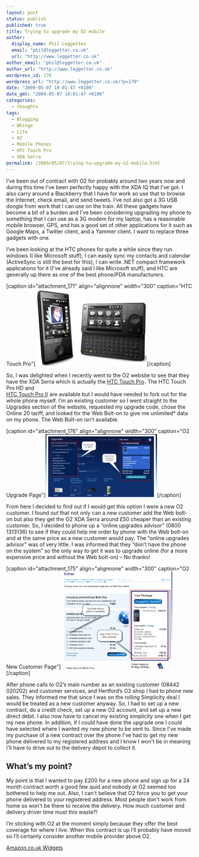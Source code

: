 ```yaml
---
layout: post
status: publish
published: true
title: Trying to upgrade my O2 mobile
author:
  display_name: Phil Leggetter
  email: "phil@leggetter.co.uk"
  url: "http://www.leggetter.co.uk"
author_email: "phil@leggetter.co.uk"
author_url: "http://www.leggetter.co.uk"
wordpress_id: 170
wordpress_url: "http://www.leggetter.co.uk/?p=170"
date: "2009-05-07 19:01:47 +0100"
date_gmt: "2009-05-07 18:01:47 +0100"
categories:
  - thoughts
tags:
  - Blogging
  - Whinge
  - Life
  - O2
  - Mobile Phones
  - HTC Touch Pro
  - XDA Serra
permalink: /2009/05/07/trying-to-upgrade-my-o2-mobile.html
---
```


<p>I’ve been out of contract with O2 for probably around two years now and during this time I’ve been perfectly happy with the XDA IQ that I’ve got. I also carry around a <a type="amzn" category="electronics & photo">Blackberry</a> that I have for work so use that to browse the Internet, check email, and send tweets. I’ve not also got a <a type="amzn" category="electronics & photo">3G USB dongle</a> from work that I can use on the train. All these gadgets have become a bit of a burden and I’ve been considering upgrading my phone to something that I can use as a 3G modem for my laptop, has a reasonable mobile browser, GPS, and has a good set of other applications for it such as Google Maps, a Twitter client, and a Yammer client. I want to replace three gadgets with one.</p>
<p>I’ve been looking at the <a type="amzn" category="electronics & photo">HTC phones</a> for quite a while since they run windows (I like Microsoft stuff), I can easily sync my contacts and calendar (ActiveSync is still the best for this), I can write .NET compact framework applications for it (I’ve already said I like Microsoft stuff), and <a type="amzn" category="electronics & photo">HTC</a> are generally up there as one of the best phone/PDA manufacturers.</p>
<p>[caption id="attachment_171" align="alignnone" width="300" caption="HTC Touch Pro"]<img class="size-medium wp-image-171" title="htctouchpro" src="/wp-content/uploads/2009/05/htctouchpro-300x206.png" alt="htctouchpro" width="300" height="206" />[/caption]</p>
<p class="MsoNormal">So, I was delighted when I recently went to the O2 website to see that they have the XDA Serra which is actually the <a href="http://www.amazon.co.uk/gp/product/B001E7TN60?ie=UTF8&tag=philleggsoftc-21&linkCode=as2&camp=1634&creative=6738&creativeASIN=B001E7TN60">HTC Touch Pro</a><img src="http://www.assoc-amazon.co.uk/e/ir?t=philleggsoftc-21&l=as2&o=2&a=B001E7TN60" width="1" height="1" border="0" alt="" style="border:none !important; margin:0px !important;" />. The HTC Touch Pro HD and<br />
<a href="http://www.amazon.co.uk/gp/product/B0021L95G6?ie=UTF8&tag=philleggsoftc-21&linkCode=as2&camp=1634&creative=6738&creativeASIN=B0021L95G6">HTC Touch Pro II</a><img src="http://www.assoc-amazon.co.uk/e/ir?t=philleggsoftc-21&l=as2&o=2&a=B0021L95G6" width="1" height="1" border="0" alt="" style="border:none !important; margin:0px !important;" /> are available but I would have needed to fork out for the whole phone myself. I’m an existing customer so I went straight to the Upgrades section of the website, requested my upgrade code, chose the Online 20 tariff, and looked for the Web Bolt-on to give me unlimited* data on my phone. The Web Bolt-on isn’t available.</p>
<p>[caption id="attachment_176" align="alignnone" width="300" caption="O2 Upgrade Page"]<a href="/wp-content/uploads/2009/05/o2upgrade.png"><img class="size-medium wp-image-176" title="O2 Upgrade Page" src="/wp-content/uploads/2009/05/o2upgrade-300x169.png" alt="o2upgrade1" width="300" height="169" /></a>[/caption]</p>
<p>From here I decided to find out if I would get this option I were a new O2 customer. I found out that not only can a new customer add the Web bolt-on but also they get the O2 XDA Serra around £50 cheaper than an existing customer. So, I decided to phone up a “online upgrades advisor” (0800 1313136) to see if they could help me order by phone with the Web bolt-on and at the same price as a new customer would pay. The “online upgrades advisor” was of very little. I was informed that they “don’t have the phone on the system” so the only way to get it was to upgrade online (for a more expensive price and without the Web bolt-on) – No thanks!</p>
<p>[caption id="attachment_175" align="alignnone" width="300" caption="O2 New Customer Page"]<a href="/wp-content/uploads/2009/05/o2newsales.png"><img class="size-medium wp-image-175" title="O2 New Customer Page" src="/wp-content/uploads/2009/05/o2newsales-300x261.png" alt="O2 New Sales Page" width="300" height="261" /></a>[/caption]</p>
<p>After phone calls to O2’s main number as an existing customer (08442 020202) and customer services, and Hertford’s O2 shop I had to phone new sales. They informed me that since I was on the rolling Simplicity deal I would be treated as a new customer anyway. So, I had to set up a new contract, do a credit check, set up a new O2 account, and set up a new direct debit. I also now have to cancel my existing simplicity one when I get my new phone. In addition, if I could have done the upgrade one I could have selected where I wanted my new phone to be sent to. Since I've made my purchase of a new contract over the phone I've had to get my new phone delivered to my registered address and I know I won't be in meaning I'll have to drive out to the delivery depot to collect it.</p>
<h2>What’s my point?</h2>
<p>My point is that I wanted to pay £200 for a new phone and sign up for a 24 month contract worth a good few quid and nobody at O2 seemed too bothered to help me out. Also, I can't believe that O2 force you to get your phone delivered to your registered address. Most people don't work from home so won't be there to receive the delivery. How much customer and delivery driver time must this waste?!</p>
<p>I’m sticking with O2 at the moment simply because they offer the best coverage for where I live. When this contract is up I’ll probably have moved so I’ll certainly consider another mobile provider above O2.</p>
<p><SCRIPT charset="utf-8" type="text/javascript" src="http://ws.amazon.co.uk/widgets/q?ServiceVersion=20070822&MarketPlace=GB&ID=V20070822/GB/philleggsoftc-21/8005/d4de186c-f463-4338-af25-42515191fa6f"> </SCRIPT> <NOSCRIPT><A HREF="http://ws.amazon.co.uk/widgets/q?ServiceVersion=20070822&MarketPlace=GB&ID=V20070822%2FGB%2Fphilleggsoftc-21%2F8005%2Fd4de186c-f463-4338-af25-42515191fa6f&Operation=NoScript">Amazon.co.uk Widgets</A></NOSCRIPT></p>
